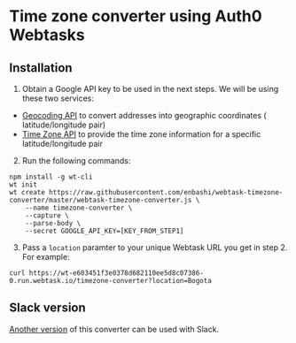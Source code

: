 Time zone converter using Auth0 Webtasks
======
Installation
------

1. Obtain a Google API key to be used in the next steps. We will be using these two services:
- [Geocoding API](https://developers.google.com/maps/documentation/geocoding/get-api-key) to convert addresses into geographic coordinates ( latitude/longitude pair)
- [Time Zone API](https://developers.google.com/maps/documentation/timezone/get-api-key) to provide the time zone information for a specific latitude/longitude pair

2. Run the following commands:

```
npm install -g wt-cli
wt init
wt create https://raw.githubusercontent.com/enbashi/webtask-timezone-converter/master/webtask-timezone-converter.js \
    --name timezone-converter \
    --capture \
    --parse-body \
    --secret GOOGLE_API_KEY=[KEY_FROM_STEP1]
```
3. Pass a `location` paramter to your unique Webtask URL you get in step 2. For example:
```
curl https://wt-e603451f3e0378d682110ee5d8c07386-0.run.webtask.io/timezone-converter?location=Bogota
```

Slack version
------
[Another version](webtask-slack-timezone-converter.md) of this converter can be used with Slack.
